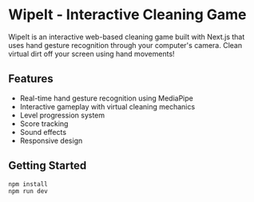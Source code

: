 # WipeIt - Interactive Cleaning Game

WipeIt is an interactive web-based cleaning game built with Next.js that uses hand gesture recognition through your computer's camera.
Clean virtual dirt off your screen using hand movements!

## Features

- Real-time hand gesture recognition using MediaPipe
- Interactive gameplay with virtual cleaning mechanics
- Level progression system
- Score tracking
- Sound effects
- Responsive design

## Getting Started

```
npm install
npm run dev
```
